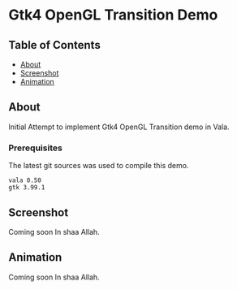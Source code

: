 # Gtk4 OpenGL Transition Demo

## Table of Contents

- [About](#about)
- [Screenshot](#screenshot)
- [Animation](#animation)

## About <a name = "about"></a>

Initial Attempt to implement Gtk4 OpenGL Transition demo in Vala.

### Prerequisites

The latest git sources was used to compile this demo.

```
vala 0.50
gtk 3.99.1
```

## Screenshot <a name = "screenshot"></a>

Coming soon In shaa Allah.

## Animation <a name = "animation"></a>

Coming soon In shaa Allah.
